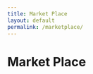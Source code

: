 ```yaml
---
title: Market Place
layout: default
permalink: /marketplace/
---
```


<html>
<style>

ul {
    list-style-type: none;
}
.grid-container {
  display: grid;
  grid-template-columns: repeat(2, 0.5fr);
  gap: 10px;
  grid-auto-rows: minmax(100px, auto);
}
.card {
	background-color: white;
	color: #045D5D;
	  box-shadow: 0 4px 8px 0 rgba(0,0,0,0.2);
	  transition: 0.3s;
	  width: 40%;
	padding: 10px;
}

.card:hover {
  box-shadow: 0 8px 16px 0 rgba(0,0,0,0.2);
}

.container {
  padding: 2px 16px;
}
</style>
<body>
<h1>Market Place</h1>
<div id="listings" class="grid-container">
</div>


<script>
  const resultContainer = document.getElementById('listings');
  const url = 'https://womeninstem.tk/api/listings/';

  fetch(url)
    .then((response) => {
      return response.json();
    })
    .then((json) => {
      json.map(function(listing) {
        let listingCard = document.createElement('div');
		listingCard.setAttribute("class", "card");
        let name = document.createElement('h1');
        let price = document.createElement('p');
        let seller = document.createElement('p');
        let image = document.createElement('p');


        name.innerHTML = listing.name;
        price.innerHTML = "Price: $"+listing.price;
        seller.innerHTML = "Seller: "+listing.seller;
        image.innerHTML = "Contact Information: "+listing.image;


        listingCard.appendChild(name);
        listingCard.appendChild(price);
        listingCard.appendChild(seller);
        listingCard.appendChild(image);
        resultContainer.appendChild(listingCard);
      });
    })
    .catch(function(error) {
      console.log(error);
    });


</script>
</body>
</html>